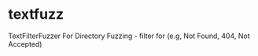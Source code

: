 # textfuzz
TextFilterFuzzer For Directory Fuzzing - filter for (e.g, Not Found, 404, Not Accepted) 
